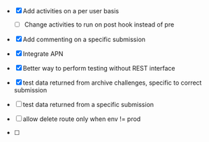 - [x] Add activities on a per user basis
  - [ ] Change activities to run on post hook instead of pre
- [x] Add commenting on a specific submission
- [x] Integrate APN
- [x] Better way to perform testing without REST interface
- [x] test data returned from archive challenges, specific to correct submission
- [ ] test data returned from a specific submission
- [ ] allow delete route only when env != prod



- [ ] 
